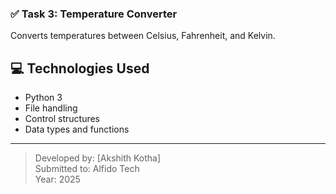 ### ✅ Task 3: Temperature Converter
Converts temperatures between Celsius, Fahrenheit, and Kelvin.
## 💻 Technologies Used
- Python 3
- File handling
- Control structures
- Data types and functions

---

> Developed by: [Akshith Kotha]  
> Submitted to: Alfido Tech  
> Year: 2025
